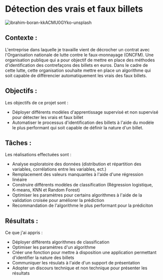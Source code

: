 # Détection des vrais et faux billets
![ibrahim-boran-kkACMU0GYko-unsplash](https://github.com/user-attachments/assets/a2dc0eb3-1a9b-436e-a869-e6da5bfa6177)


## **Contexte** :
L'entreprise dans laquelle je travaille vient de décrocher un contrat avec l'Organisation nationale de lutte contre le faux-monnayage (ONCFM). Une organisation publique qui a pour objectif de mettre en place des méthodes d'identification des contrefaçons des billets en euros. Dans le cadre de cette lutte, cette organisation souhaite mettre en place un algorithme qui soit capable de différencier automatiquement les vrais des faux billets.

## **Objectifs** : 
Les objectifs de ce projet sont :
- Déployer différents modèles d'apprentissage supervisé et non supervisé pour détecter les vrais et faux billet
- Automatiser le processus d'identification des billets à l'aide du modèle le plus performant qui soit capable de définir la nature d'un billet.

## **Tâches** :
Les réalisations effectuées sont : 
- Analyse exploratoire des données (distribution et répartition des variables, corrélations entre les variables, ect.)
- Remplacement des valeurs manquantes à l'aide d'une régression linéaire
- Construire différents modèles de classification (Régression logistique, K-means, KNN et Random Forest)
- Optimiser les paramètres pour certains algorithmes à l'aide de la validation croisée pour améliorer la prédiction
- Recommandation de l'algorithme le plus performant pour la prédiciton

## **Résultats** :
Ce que j'ai appris :
- Déployer différents algorithmes de classification
- Optimiser les paramètres d'un algorithme
- Créer une fonction pour mettre à disposition une application permettant d'identifier la nature des billets
- Communiquer les résulats à l'aide d'un support de présentation
- Adopter un discours technique et non technique pour présenter les résultats
